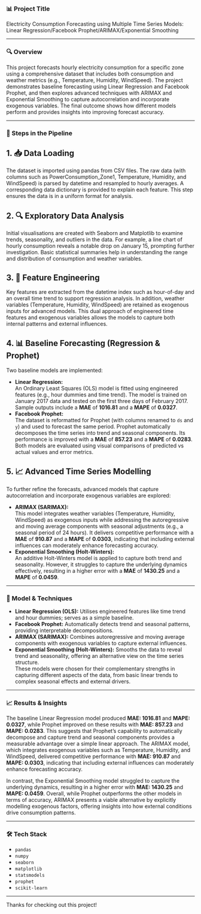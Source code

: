 ### 📊 Project Title  
Electricity Consumption Forecasting using Multiple Time Series Models:
Linear Regression/Facebook Prophet/ARIMAX/Exponential Smoothing

---

### 🔍 Overview  
This project forecasts hourly electricity consumption for a specific zone using a comprehensive dataset that includes both consumption and weather metrics (e.g., Temperature, Humidity, WindSpeed). The project demonstrates baseline forecasting using Linear Regression and Facebook Prophet, and then explores advanced techniques with ARIMAX and Exponential Smoothing to capture autocorrelation and incorporate exogenous variables. The final outcome shows how different models perform and provides insights into improving forecast accuracy.

---

### 📁 Steps in the Pipeline  

## 1. 📥 Data Loading  
The dataset is imported using pandas from CSV files. The raw data (with columns such as PowerConsumption_Zone1, Temperature, Humidity, and WindSpeed) is parsed by datetime and resampled to hourly averages. A corresponding data dictionary is provided to explain each feature. This step ensures the data is in a uniform format for analysis.

## 2. 🔍 Exploratory Data Analysis  
Initial visualisations are created with Seaborn and Matplotlib to examine trends, seasonality, and outliers in the data. For example, a line chart of hourly consumption reveals a notable drop on January 15, prompting further investigation. Basic statistical summaries help in understanding the range and distribution of consumption and weather variables.

## 3. 🔧 Feature Engineering  
Key features are extracted from the datetime index such as hour-of-day and an overall time trend to support regression analysis. In addition, weather variables (Temperature, Humidity, WindSpeed) are retained as exogenous inputs for advanced models. This dual approach of engineered time features and exogenous variables allows the models to capture both internal patterns and external influences.

## 4. 📊 Baseline Forecasting (Regression & Prophet)  
Two baseline models are implemented:
- **Linear Regression:**  
  An Ordinary Least Squares (OLS) model is fitted using engineered features (e.g., hour dummies and time trend). The model is trained on January 2017 data and tested on the first three days of February 2017. Sample outputs include a **MAE** of **1016.81** and a **MAPE** of **0.0327**.
- **Facebook Prophet:**  
  The dataset is reformatted for Prophet (with columns renamed to `ds` and `y`) and used to forecast the same period. Prophet automatically decomposes the time series into trend and seasonal components. Its performance is improved with a **MAE** of **857.23** and a **MAPE** of **0.0283**.  
Both models are evaluated using visual comparisons of predicted vs actual values and error metrics.

## 5. 📈 Advanced Time Series Modelling  
To further refine the forecasts, advanced models that capture autocorrelation and incorporate exogenous variables are explored:
- **ARIMAX (SARIMAX):**  
  This model integrates weather variables (Temperature, Humidity, WindSpeed) as exogenous inputs while addressing the autoregressive and moving average components with seasonal adjustments (e.g., a seasonal period of 24 hours). It delivers competitive performance with a **MAE** of **910.87** and a **MAPE** of **0.0303**, indicating that including external influences can moderately enhance forecasting accuracy.
- **Exponential Smoothing (Holt-Winters):**  
  An additive Holt-Winters model is applied to capture both trend and seasonality. However, it struggles to capture the underlying dynamics effectively, resulting in a higher error with a **MAE** of **1430.25** and a **MAPE** of **0.0459**.

---

### 📌 Model & Techniques  
- **Linear Regression (OLS):** Utilises engineered features like time trend and hour dummies; serves as a simple baseline.
- **Facebook Prophet:** Automatically detects trend and seasonal patterns, providing interpretable decompositions.
- **ARIMAX (SARIMAX):** Combines autoregressive and moving average components with exogenous variables to capture external influences.
- **Exponential Smoothing (Holt-Winters):** Smooths the data to reveal trend and seasonality, offering an alternative view on the time series structure.  
These models were chosen for their complementary strengths in capturing different aspects of the data, from basic linear trends to complex seasonal effects and external drivers.

---

### 📈 Results & Insights  
The baseline Linear Regression model produced **MAE: 1016.81** and **MAPE: 0.0327**, while Prophet improved on these results with **MAE: 857.23** and **MAPE: 0.0283**. This suggests that Prophet’s capability to automatically decompose and capture trend and seasonal components provides a measurable advantage over a simple linear approach. The ARIMAX model, which integrates exogenous variables such as Temperature, Humidity, and WindSpeed, delivered competitive performance with **MAE: 910.87** and **MAPE: 0.0303**, indicating that including external influences can moderately enhance forecasting accuracy.

In contrast, the Exponential Smoothing model struggled to capture the underlying dynamics, resulting in a higher error with **MAE: 1430.25** and **MAPE: 0.0459**. Overall, while Prophet outperforms the other models in terms of accuracy, ARIMAX presents a viable alternative by explicitly modelling exogenous factors, offering insights into how external conditions drive consumption patterns.

---

### 🛠️ Tech Stack  
- `pandas`  
- `numpy`  
- `seaborn`  
- `matplotlib`  
- `statsmodels`  
- `prophet`  
- `scikit-learn`

---
Thanks for checking out this project!
